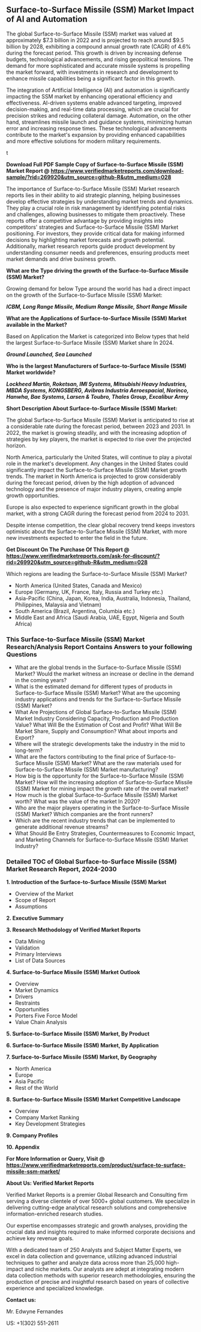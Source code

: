 <h2>Surface-to-Surface Missile (SSM) Market Impact of AI and Automation</h2><p>The global Surface-to-Surface Missile (SSM) market was valued at approximately $7.3 billion in 2022 and is projected to reach around $9.5 billion by 2028, exhibiting a compound annual growth rate (CAGR) of 4.6% during the forecast period. This growth is driven by increasing defense budgets, technological advancements, and rising geopolitical tensions. The demand for more sophisticated and accurate missile systems is propelling the market forward, with investments in research and development to enhance missile capabilities being a significant factor in this growth.</p><p>The integration of Artificial Intelligence (AI) and automation is significantly impacting the SSM market by enhancing operational efficiency and effectiveness. AI-driven systems enable advanced targeting, improved decision-making, and real-time data processing, which are crucial for precision strikes and reducing collateral damage. Automation, on the other hand, streamlines missile launch and guidance systems, minimizing human error and increasing response times. These technological advancements contribute to the market's expansion by providing enhanced capabilities and more effective solutions for modern military requirements.</p>t</p><p id="" class=""><strong>Download Full PDF Sample Copy of Surface-to-Surface Missile (SSM) Market Report @ <a href="https://www.verifiedmarketreports.com/download-sample/?rid=269920&utm_source=github-R&utm_medium=028" target="_blank">https://www.verifiedmarketreports.com/download-sample/?rid=269920&utm_source=github-R&utm_medium=028</a></strong></p><p>The importance of&nbsp;Surface-to-Surface Missile (SSM) Market research reports lies in their ability to aid strategic planning, helping businesses develop effective strategies by understanding market trends and dynamics. They play a crucial role in risk management by identifying potential risks and challenges, allowing businesses to mitigate them proactively. These reports offer a competitive advantage by providing insights into competitors' strategies and Surface-to-Surface Missile (SSM) Market positioning. For investors, they provide critical data for making informed decisions by highlighting market forecasts and growth potential. Additionally, market research reports guide product development by understanding consumer needs and preferences, ensuring products meet market demands and drive business growth.</p><p><strong>What are the&nbsp;Type driving the growth of the Surface-to-Surface Missile (SSM) Market?</strong></p><p id="" class="">Growing demand for below Type around the world has had a direct impact on the growth of the Surface-to-Surface Missile (SSM) Market:</p><em><strong>ICBM, Long Range Missile, Medium Range Missile, Short Range Missile</strong></em></p><strong>What are the&nbsp;Applications&nbsp;of Surface-to-Surface Missile (SSM) Market available in the Market?</strong></p><p id="" class="">Based on Application the Market is categorized into Below types that held the largest Surface-to-Surface Missile (SSM) Market share In 2024.</p><em><strong>Ground Launched, Sea Launched</strong></em></p><strong>Who is the largest Manufacturers of Surface-to-Surface Missile (SSM) Market worldwide?</strong></p><p><em><strong>Lockheed Martin, Roketsan, IMI Systems, Mitsubishi Heavy Industries, MBDA Systems, KONGSBERG, Avibras Industria Aeroespacial, Norinco, Hanwha, Bae Systems, Larsen & Toubro, Thales Group, Excalibur Army</strong></em></p><p id="" class=""><strong>Short Description About Surface-to-Surface Missile (SSM) Market:</strong></p><p>The global Surface-to-Surface Missile (SSM) Market is anticipated to rise at a considerable rate during the forecast period, between 2023 and 2031. In 2022, the market is growing steadily, and with the increasing adoption of strategies by key players, the market is expected to rise over the projected horizon.</p><p>North America, particularly the United States, will continue to play a pivotal role in the market's development. Any changes in the United States could significantly impact the Surface-to-Surface Missile (SSM) Market growth trends. The market in North America is projected to grow considerably during the forecast period, driven by the high adoption of advanced technology and the presence of major industry players, creating ample growth opportunities.</p><p>Europe is also expected to experience significant growth in the global market, with a strong CAGR during the forecast period from 2024 to 2031.</p><p>Despite intense competition, the clear global recovery trend keeps investors optimistic about the Surface-to-Surface Missile (SSM) Market, with more new investments expected to enter the field in the future.</p><p id="" class=""><strong>Get Discount On The Purchase Of This Report @ <a href="https://www.verifiedmarketreports.com/ask-for-discount/?rid=269920&utm_source=github-R&utm_medium=028" target="_blank">https://www.verifiedmarketreports.com/ask-for-discount/?rid=269920&utm_source=github-R&utm_medium=028</a></strong></p>Which regions are leading the Surface-to-Surface Missile (SSM) Market?</p><ul><li>North America (United States, Canada and Mexico)</li><li>Europe (Germany, UK, France, Italy, Russia and Turkey etc.)</li><li>Asia-Pacific (China, Japan, Korea, India, Australia, Indonesia, Thailand, Philippines, Malaysia and Vietnam)</li><li>South America (Brazil, Argentina, Columbia etc.)</li><li>Middle East and Africa (Saudi Arabia, UAE, Egypt, Nigeria and South Africa)</li></ul><h3 id="" class="">This Surface-to-Surface Missile (SSM) Market Research/Analysis Report Contains Answers to your following Questions</h3><ul><li>What are the global trends in the Surface-to-Surface Missile (SSM) Market? Would the market witness an increase or decline in the demand in the coming years?</li><li>What is the estimated demand for different types of products in Surface-to-Surface Missile (SSM) Market? What are the upcoming industry applications and trends for the Surface-to-Surface Missile (SSM) Market?</li><li>What Are Projections of Global Surface-to-Surface Missile (SSM) Market Industry Considering Capacity, Production and Production Value? What Will Be the Estimation of Cost and Profit? What Will Be Market Share, Supply and Consumption? What about imports and Export?</li><li>Where will the strategic developments take the industry in the mid to long-term?</li><li>What are the factors contributing to the final price of Surface-to-Surface Missile (SSM) Market? What are the raw materials used for Surface-to-Surface Missile (SSM) Market manufacturing?</li><li>How big is the opportunity for the Surface-to-Surface Missile (SSM) Market? How will the increasing adoption of Surface-to-Surface Missile (SSM) Market for mining impact the growth rate of the overall market?</li><li>How much is the global Surface-to-Surface Missile (SSM) Market worth? What was the value of the market In 2020?</li><li>Who are the major players operating in the Surface-to-Surface Missile (SSM) Market? Which companies are the front runners?</li><li>Which are the recent industry trends that can be implemented to generate additional revenue streams?</li><li>What Should Be Entry Strategies, Countermeasures to Economic Impact, and Marketing Channels for Surface-to-Surface Missile (SSM) Market Industry?</li></ul><h3 id="" class="">Detailed TOC of Global Surface-to-Surface Missile (SSM) Market Research Report, 2024-2030</h3><p id="" class=""><strong>1. Introduction of the Surface-to-Surface Missile (SSM) Market</strong></p><ul><li>Overview of the Market</li><li>Scope of Report</li><li>Assumptions</li></ul><p id="" class=""><strong>2. Executive Summary</strong></p><p id="" class=""><strong>3. Research Methodology of Verified Market Reports</strong></p><ul><li>Data Mining</li><li>Validation</li><li>Primary Interviews</li><li>List of Data Sources</li></ul><p id="" class=""><strong>4. Surface-to-Surface Missile (SSM) Market Outlook</strong></p><ul><li>Overview</li><li>Market Dynamics</li><li>Drivers</li><li>Restraints</li><li>Opportunities</li><li>Porters Five Force Model</li><li>Value Chain Analysis</li></ul><p id="" class=""><strong>5. Surface-to-Surface Missile (SSM) Market, By Product</strong></p><p id="" class=""><strong>6. Surface-to-Surface Missile (SSM) Market, By Application</strong></p><p id="" class=""><strong>7. Surface-to-Surface Missile (SSM) Market, By Geography</strong></p><ul><li>North America</li><li>Europe</li><li>Asia Pacific</li><li>Rest of the World</li></ul><p id="" class=""><strong>8. Surface-to-Surface Missile (SSM) Market Competitive Landscape</strong></p><ul><li>Overview</li><li>Company Market Ranking</li><li>Key Development Strategies</li></ul><p id="" class=""><strong>9. Company Profiles</strong></p><p id="" class=""><strong>10. Appendix</strong></p><p id="" class=""><strong>For More Information or Query, Visit @ <a href="https://www.verifiedmarketreports.com/product/surface-to-surface-missile-ssm-market/" target="_blank">https://www.verifiedmarketreports.com/product/surface-to-surface-missile-ssm-market/</a></strong></p><p id="" class=""><strong>About Us: Verified Market Reports</strong></p><p id="" class="">Verified Market Reports is a premier Global Research and Consulting firm serving a diverse clientele of over 5000+ global customers. We specialize in delivering cutting-edge analytical research solutions and comprehensive information-enriched research studies.</p><p id="" class="">Our expertise encompasses strategic and growth analyses, providing the crucial data and insights required to make informed corporate decisions and achieve key revenue goals.</p><p id="" class="">With a dedicated team of 250 Analysts and Subject Matter Experts, we excel in data collection and governance, utilizing advanced industrial techniques to gather and analyze data across more than 25,000 high-impact and niche markets. Our analysts are adept at integrating modern data collection methods with superior research methodologies, ensuring the production of precise and insightful research based on years of collective experience and specialized knowledge.</p><p id="" class=""><strong>Contact us:</strong></p><p id="" class="">Mr. Edwyne Fernandes</p><p id="" class="">US: +1(302) 551-2611</p>